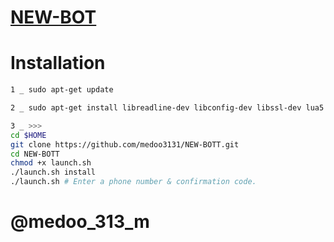 # [NEW-BOT](https://telegram.me/new_supp)





# Installation

```sh
1 _ sudo apt-get update 

2 _ sudo apt-get install libreadline-dev libconfig-dev libssl-dev lua5.2 liblua5.2-dev libevent-dev make autoconf unzip git redis-server g++ libjansson-dev libpython-dev expat libexpat1-dev

3 _ >>>
cd $HOME
git clone https://github.com/medoo3131/NEW-BOTT.git
cd NEW-BOTT
chmod +x launch.sh
./launch.sh install
./launch.sh # Enter a phone number & confirmation code.
```

# @medoo_313_m
